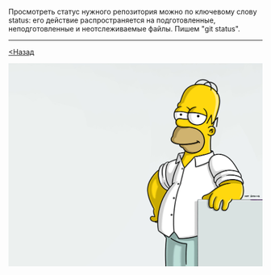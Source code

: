 Просмотреть статус нужного репозитория можно по ключевому слову status: его действие распространяется на подготовленные, неподготовленные и неотслеживаемые файлы. Пишем "git status".

---

[<Назад](/readme.md)

![](/assets/11.jpeg)